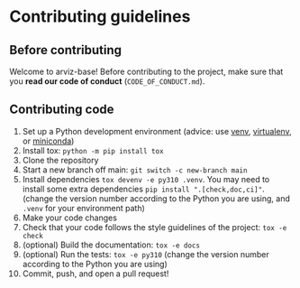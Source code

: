 # Contributing guidelines

## Before contributing

Welcome to arviz-base! Before contributing to the project,
make sure that you **read our code of conduct** (`CODE_OF_CONDUCT.md`).

## Contributing code

1. Set up a Python development environment
   (advice: use [venv](https://docs.python.org/3/library/venv.html),
   [virtualenv](https://virtualenv.pypa.io/), or [miniconda](https://docs.conda.io/en/latest/miniconda.html))
2. Install tox: `python -m pip install tox`
3. Clone the repository
4. Start a new branch off main: `git switch -c new-branch main`
5. Install dependencies `tox devenv -e py310 .venv`. You may need to install some extra dependencies `pip install ".[check,doc,ci]"`.
   (change the version number according to the Python you are using, and `.venv` for your environment path)
6. Make your code changes
7. Check that your code follows the style guidelines of the project: `tox -e check`
8. (optional) Build the documentation: `tox -e docs`
9.  (optional) Run the tests: `tox -e py310`
   (change the version number according to the Python you are using)
10.  Commit, push, and open a pull request!
